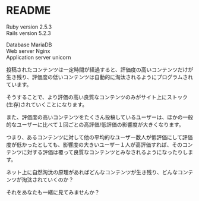 # README

Ruby version 2.5.3<br>
Rails version 5.2.3

Database MariaDB<br>
Web server Nginx<br>
Application server unicorn


投稿されたコンテンツは一定時間が経過すると、評価度の高いコンテンツだけが生き残り、評価度の低いコンテンツは自動的に淘汰されるようにプログラムされています。

そうすることで、より評価の高い良質なコンテンツのみがサイト上にストック(生存)されていくことになります。

また、評価度の高いコンテンツをたくさん投稿しているユーザーは、ほかの一般的なユーザーに比べて１回ごとの高評価/低評価の影響度が大きくなります。

つまり、あるコンテンツに対して他の平均的なユーザー数人が低評価にして評価度が低かったとしても、影響度の大きいユーザー１人が高評価すれば、そのコンテンツに対する評価は覆って良質なコンテンツとみなされるようになったりします。

ネット上に自然淘汰の原理があればどんなコンテンツが生き残り、どんなコンテンツが淘汰されていくのか？

それをあなたも一緒に見てみませんか？
